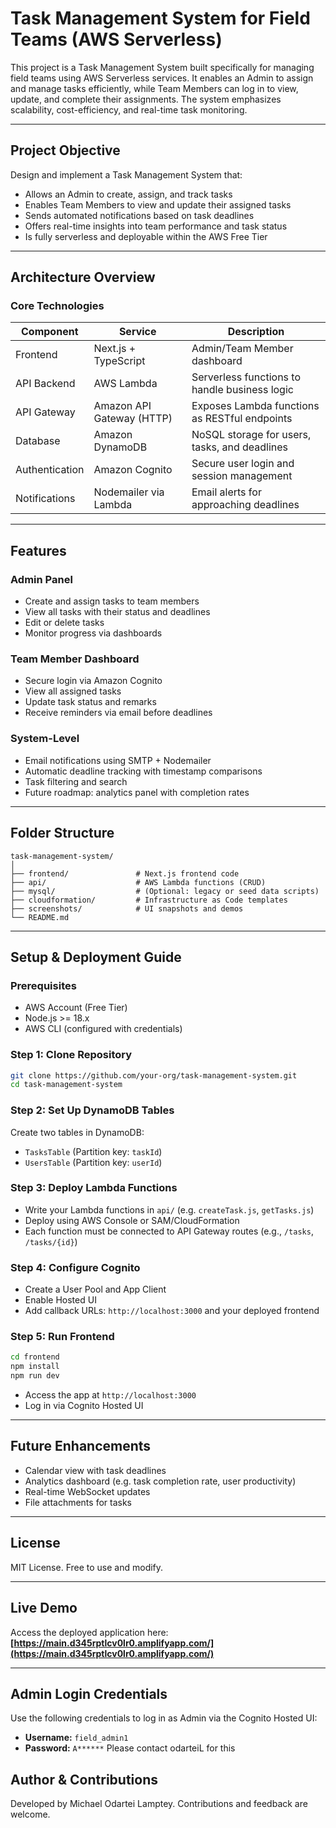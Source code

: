 # Task Management System for Field Teams (AWS Serverless)

This project is a Task Management System built specifically for managing field teams using AWS Serverless services. It enables an Admin to assign and manage tasks efficiently, while Team Members can log in to view, update, and complete their assignments. The system emphasizes scalability, cost-efficiency, and real-time task monitoring.

---

## Project Objective

Design and implement a Task Management System that:
- Allows an Admin to create, assign, and track tasks
- Enables Team Members to view and update their assigned tasks
- Sends automated notifications based on task deadlines
- Offers real-time insights into team performance and task status
- Is fully serverless and deployable within the AWS Free Tier

---

## Architecture Overview

### Core Technologies
| Component         | Service                   | Description |
|------------------|---------------------------|-------------|
| Frontend         | Next.js + TypeScript      | Admin/Team Member dashboard |
| API Backend      | AWS Lambda                | Serverless functions to handle business logic |
| API Gateway      | Amazon API Gateway (HTTP) | Exposes Lambda functions as RESTful endpoints |
| Database         | Amazon DynamoDB           | NoSQL storage for users, tasks, and deadlines |
| Authentication   | Amazon Cognito            | Secure user login and session management |
| Notifications    | Nodemailer via Lambda     | Email alerts for approaching deadlines |

---

## Features

### Admin Panel
- Create and assign tasks to team members
- View all tasks with their status and deadlines
- Edit or delete tasks
- Monitor progress via dashboards

### Team Member Dashboard
- Secure login via Amazon Cognito
- View all assigned tasks
- Update task status and remarks
- Receive reminders via email before deadlines

### System-Level
- Email notifications using SMTP + Nodemailer
- Automatic deadline tracking with timestamp comparisons
- Task filtering and search
- Future roadmap: analytics panel with completion rates

---

## Folder Structure

```
task-management-system/
│
├── frontend/               # Next.js frontend code
├── api/                    # AWS Lambda functions (CRUD)
├── mysql/                  # (Optional: legacy or seed data scripts)
├── cloudformation/         # Infrastructure as Code templates
├── screenshots/            # UI snapshots and demos
└── README.md
```

---

## Setup & Deployment Guide

### Prerequisites
- AWS Account (Free Tier)
- Node.js >= 18.x
- AWS CLI (configured with credentials)

### Step 1: Clone Repository
```bash
git clone https://github.com/your-org/task-management-system.git
cd task-management-system
```

### Step 2: Set Up DynamoDB Tables
Create two tables in DynamoDB:
- `TasksTable` (Partition key: `taskId`)
- `UsersTable` (Partition key: `userId`)

### Step 3: Deploy Lambda Functions
- Write your Lambda functions in `api/` (e.g. `createTask.js`, `getTasks.js`)
- Deploy using AWS Console or SAM/CloudFormation
- Each function must be connected to API Gateway routes (e.g., `/tasks`, `/tasks/{id}`)

### Step 4: Configure Cognito
- Create a User Pool and App Client
- Enable Hosted UI
- Add callback URLs: `http://localhost:3000` and your deployed frontend

### Step 5: Run Frontend
```bash
cd frontend
npm install
npm run dev
```
- Access the app at `http://localhost:3000`
- Log in via Cognito Hosted UI

---

## Future Enhancements

- Calendar view with task deadlines
- Analytics dashboard (e.g. task completion rate, user productivity)
- Real-time WebSocket updates
- File attachments for tasks

---

## License

MIT License. Free to use and modify.

---


## Live Demo

Access the deployed application here:  
**[https://main.d345rptlcv0lr0.amplifyapp.com/](https://main.d345rptlcv0lr0.amplifyapp.com/)**

---

## Admin Login Credentials

Use the following credentials to log in as Admin via the Cognito Hosted UI:

- **Username:** `field_admin1`  
- **Password:** `A******` Please contact odarteiL for this



## Author & Contributions

Developed by Michael Odartei Lamptey. Contributions and feedback are welcome.
